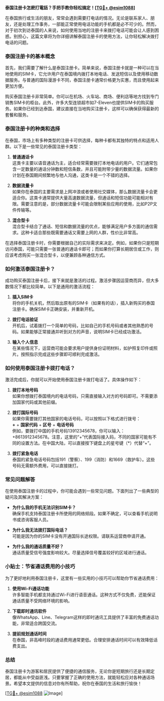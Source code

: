 **泰国注册卡怎麽打電話？手把手教你轻松搞定！[[TG💪+ @esim1088](https://t.me/s/esim1088)]**

在泰国旅行或生活的朋友，常常会遇到需要打电话的情况。无论是联系家人、朋友，还是处理工作事务，一部能正常使用电话功能的手机都是必不可少的。然而，对于初次到访泰国的人来说，如何使用当地的注册卡来拨打电话可能会让人感到困惑。别担心，这篇文章将为你详细讲解泰国注册卡的使用方法，让你轻松解决拨打电话的问题。

### 泰国注册卡的基本概念

首先，我们需要了解什么是泰国注册卡。简单来说，泰国注册卡就是一种可以在当地使用的SIM卡，它允许用户在泰国境内拨打本地电话、发送短信以及使用移动数据服务。与普通的国际漫游卡不同，泰国注册卡通常价格更为实惠，而且使用起来更加方便。

购买泰国注册卡非常简单。你可以在机场、火车站、商场、便利店等地方找到专门销售SIM卡的柜台。此外，许多大型连锁超市如7-Eleven也提供SIM卡的购买服务。如果你已经到达泰国，建议直接在当地购买注册卡，这样可以确保获得最新的套餐和服务。

### 泰国注册卡的种类和选择

在泰国，市场上有多种类型的注册卡可供选择，每种卡都有其独特的特点和适用人群。以下是一些常见的泰国注册卡类型：

1. **普通通话卡**  
   这类卡主要以语音通话为主，适合经常需要拨打本地电话的用户。它们通常包含一定数量的通话分钟数和短信条数，并且可能附带少量的数据流量。如果你计划在泰国期间频繁地与他人沟通，这类卡是一个不错的选择。

2. **数据流量卡**  
   如果你在泰国的主要需求是上网冲浪或者使用社交媒体，那么数据流量卡会更适合你。这类卡通常提供大量高速数据流量，但通话和短信功能可能相对有限。需要注意的是，部分数据流量卡可能会限制某些应用的使用，比如P2P文件传输等。

3. **混合型卡**  
   混合型卡结合了通话、短信和数据流量的优点，能够满足用户多方面的通信需求。这种卡适合那些既需要通话又需要上网的人群，性价比非常高。

在选择泰国注册卡时，你需要根据自己的实际需求来决定。例如，如果你只是短期访问泰国，可能只需要一张普通的通话卡即可；而如果你打算长期居住或工作，则应该考虑购买一张混合型卡，以便兼顾各种通信方式。

### 如何激活泰国注册卡？

成功购买泰国注册卡后，接下来就是激活的过程。激活步骤因运营商而异，但大多数情况下都比较简单。以下是通用的激活流程：

1. **插入SIM卡**  
   将你的手机关机，然后取出原有的SIM卡（如果有的话），插入新购买的泰国注册卡。确保SIM卡正确安装，并重新开机。

2. **拨打电话验证**  
   开机后，试着拨打一个简单的号码，比如自己的手机号码或者其他熟悉的号码。如果能够正常接通并听到对方的声音，说明SIM卡已经成功激活。

3. **输入个人信息**  
   在某些情况下，运营商可能会要求用户提供身份证明材料，如护照复印件或照片。按照指示完成这些步骤即可顺利完成激活。

### 如何使用泰国注册卡拨打电话？

激活完成后，你就可以开始使用泰国注册卡拨打电话了。具体操作如下：

1. **拨打本地号码**  
   如果你想拨打泰国境内的电话号码，只需直接输入对方的号码即可。不需要添加国家代码或其他前缀。

2. **拨打国际号码**  
   如果你需要拨打其他国家的电话号码，可以按照以下格式进行拨号：  
   **+** + **国家代码** + **区号** + **电话号码**  
   例如，要拨打中国的手机号码13912345678，你可以输入：+8613912345678。注意，这里的“+”代表国际接入码，不同的国家可能有不同的设置方法。在中国大陆，可以直接按下键盘上的星号键（*）代替“+”。

3. **拨打紧急电话**  
   泰国的紧急电话号码包括191（警察）、199（消防）和1669（救护车）。这些号码无需额外费用，可以直接拨打。

### 常见问题解答

在使用泰国注册卡的过程中，你可能会遇到一些常见问题。下面列出了一些典型的疑问及其解决方案：

- **为什么我的手机无法识别SIM卡？**  
  确保手机支持泰国注册卡所使用的网络频段。如果不确定，可以查看手机说明书或咨询客服人员。

- **为什么我无法拨打国际电话？**  
  可能是因为你的SIM卡没有开通国际长途权限。请联系运营商申请开通。

- **为什么我的通话质量不好？**  
  通话质量受信号强度影响较大。尽量选择信号覆盖较好的区域进行通话。

### 小贴士：节省通话费用的小技巧

为了更好地利用泰国注册卡，这里有一些实用的小技巧可以帮助你节省通话费用：

1. **使用Wi-Fi通话功能**  
   许多智能手机都支持通过Wi-Fi进行语音通话。这种方式不仅免费，还能保证通话质量不受网络环境的影响。

2. **下载即时通讯软件**  
   像WhatsApp、Line、Telegram这样的即时通讯工具提供了丰富的免费通话功能，非常适合跨国交流。

3. **提前规划通话时间**  
   在泰国，非高峰时段的通话费用通常更低。合理安排通话时间可以有效降低话费支出。

### 总结

泰国注册卡为游客和居民提供了便捷的通信服务，无论你是短期旅行还是长期定居，都能从中受益匪浅。只要掌握了正确的使用方法，就能轻松应对各种通话场景。希望本文提供的信息对你有所帮助，祝你在泰国的生活和旅行愉快！

[[TG💪+ @esim1088](https://t.me/s/esim1088) ![Image](https://i.postimg.cc/4NQfJmqS/Snipaste-2025-05-13-00-14-12.png)]